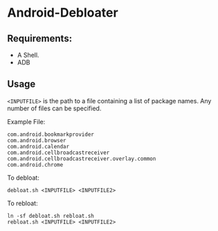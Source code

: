 # Android-Debloater

## Requirements:

* A Shell.
* ADB

## Usage

```<INPUTFILE>``` is the path to a file containing a list of package names. Any number of files can be specified.

Example File:
```
com.android.bookmarkprovider
com.android.browser
com.android.calendar
com.android.cellbroadcastreceiver
com.android.cellbroadcastreceiver.overlay.common
com.android.chrome
```

To debloat:

```
debloat.sh <INPUTFILE> <INPUTFILE2>
```

To rebloat:

```
ln -sf debloat.sh rebloat.sh
rebloat.sh <INPUTFILE> <INPUTFILE2>
```

